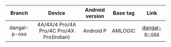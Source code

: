 | Branch | Device | Android version | Base tag | Link |
| :-: | :-: | :-: | :-: | :-: |
| dangal-p-oss | 4A/4X/4 Pro/4A Pro/4C Pro/4X Pro(Indian) | Android P | AMLOGIC | [dangal-p-oss](https://github.com/MiCode/MiTV_Kernel_OpenSource/tree/dangal-p-oss) |
